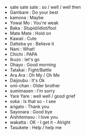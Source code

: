 - sate sate sate :  so / well / well then
- Gambare : Do your best
- kamona : Maybe
- Yowai Mo : You're weak
- Baka : Stupid/idiot/fool
- Mate Mate : Hold on
- Kawaii : Cute
- Datteba yo : Believe it
- Nani : What!
- Chichi : PAPA
- Ikuzo : let's go
- Ohayo : Good morning
- Tatakai : Fight/Battle
- Ara Ara : Oh My / Oh Me
- Daijoubu : It's Ok
- onii-chan : Older brother
- sumimasen : I'm sorry
- Yare Yare : well well / good grief
- soka : Is that so - I see
- arigato : Thank you
- Sayonara : Good bye
- Aishitemasu : I love you 
- wakatta : OK - I get it - Alright
- Tasukete : Help / help me